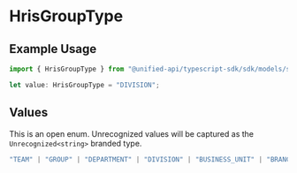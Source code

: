 # HrisGroupType

## Example Usage

```typescript
import { HrisGroupType } from "@unified-api/typescript-sdk/sdk/models/shared";

let value: HrisGroupType = "DIVISION";
```

## Values

This is an open enum. Unrecognized values will be captured as the `Unrecognized<string>` branded type.

```typescript
"TEAM" | "GROUP" | "DEPARTMENT" | "DIVISION" | "BUSINESS_UNIT" | "BRANCH" | "SUB_DEPARTMENT" | Unrecognized<string>
```